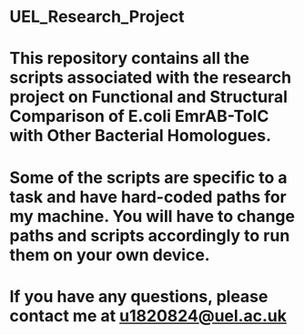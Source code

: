 # UEL_Research_Project
# This repository contains all the scripts associated with the research project on Functional and Structural Comparison of E.coli EmrAB-TolC with Other Bacterial Homologues.
# Some of the scripts are specific to a task and have hard-coded paths for my machine. You will have to change paths and scripts accordingly to run them on your own device. 
# If you have any questions, please contact me at u1820824@uel.ac.uk
